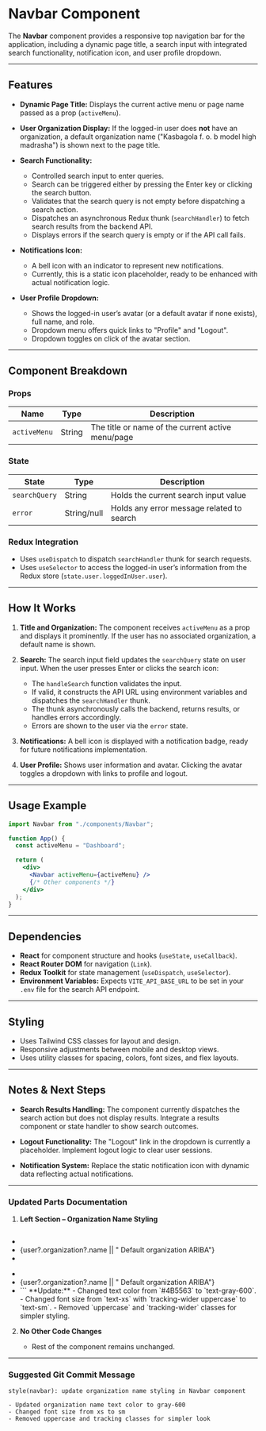 # Navbar Component

The **Navbar** component provides a responsive top navigation bar for the application, including a dynamic page title, a search input with integrated search functionality, notification icon, and user profile dropdown.

---

## Features

- **Dynamic Page Title:**
  Displays the current active menu or page name passed as a prop (`activeMenu`).

- **User Organization Display:**
  If the logged-in user does **not** have an organization, a default organization name ("Kasbagola f. o. b model high madrasha") is shown next to the page title.

- **Search Functionality:**

  - Controlled search input to enter queries.
  - Search can be triggered either by pressing the Enter key or clicking the search button.
  - Validates that the search query is not empty before dispatching a search action.
  - Dispatches an asynchronous Redux thunk (`searchHandler`) to fetch search results from the backend API.
  - Displays errors if the search query is empty or if the API call fails.

- **Notifications Icon:**

  - A bell icon with an indicator to represent new notifications.
  - Currently, this is a static icon placeholder, ready to be enhanced with actual notification logic.

- **User Profile Dropdown:**

  - Shows the logged-in user’s avatar (or a default avatar if none exists), full name, and role.
  - Dropdown menu offers quick links to "Profile" and "Logout".
  - Dropdown toggles on click of the avatar section.

---

## Component Breakdown

### Props

| Name         | Type   | Description                                       |
| ------------ | ------ | ------------------------------------------------- |
| `activeMenu` | String | The title or name of the current active menu/page |

### State

| State         | Type        | Description                               |
| ------------- | ----------- | ----------------------------------------- |
| `searchQuery` | String      | Holds the current search input value      |
| `error`       | String/null | Holds any error message related to search |

### Redux Integration

- Uses `useDispatch` to dispatch `searchHandler` thunk for search requests.
- Uses `useSelector` to access the logged-in user’s information from the Redux store (`state.user.loggedInUser.user`).

---

## How It Works

1. **Title and Organization:**
   The component receives `activeMenu` as a prop and displays it prominently. If the user has no associated organization, a default name is shown.

2. **Search:**
   The search input field updates the `searchQuery` state on user input.
   When the user presses Enter or clicks the search icon:

   - The `handleSearch` function validates the input.
   - If valid, it constructs the API URL using environment variables and dispatches the `searchHandler` thunk.
   - The thunk asynchronously calls the backend, returns results, or handles errors accordingly.
   - Errors are shown to the user via the `error` state.

3. **Notifications:**
   A bell icon is displayed with a notification badge, ready for future notifications implementation.

4. **User Profile:**
   Shows user information and avatar. Clicking the avatar toggles a dropdown with links to profile and logout.

---

## Usage Example

```jsx
import Navbar from "./components/Navbar";

function App() {
  const activeMenu = "Dashboard";

  return (
    <div>
      <Navbar activeMenu={activeMenu} />
      {/* Other components */}
    </div>
  );
}
```

---

## Dependencies

- **React** for component structure and hooks (`useState`, `useCallback`).
- **React Router DOM** for navigation (`Link`).
- **Redux Toolkit** for state management (`useDispatch`, `useSelector`).
- **Environment Variables:**
  Expects `VITE_API_BASE_URL` to be set in your `.env` file for the search API endpoint.

---

## Styling

- Uses Tailwind CSS classes for layout and design.
- Responsive adjustments between mobile and desktop views.
- Uses utility classes for spacing, colors, font sizes, and flex layouts.

---

## Notes & Next Steps

- **Search Results Handling:**
  The component currently dispatches the search action but does not display results. Integrate a results component or state handler to show search outcomes.

- **Logout Functionality:**
  The "Logout" link in the dropdown is currently a placeholder. Implement logout logic to clear user sessions.

- **Notification System:**
  Replace the static notification icon with dynamic data reflecting actual notifications.

---

### **Updated Parts Documentation**

1. **Left Section – Organization Name Styling**

   ```diff

   ```

- <span className="hidden md:inline  text-[#4B5563] tracking-wider uppercase text-xs">
- {user?.organization?.name || " Default organization ARIBA"}
- </span>

* <span className="hidden md:inline text-gray-600 text-sm">
* {user?.organization?.name || " Default organization ARIBA"}
* </span>
   ```
   **Update:**  
   - Changed text color from `#4B5563` to `text-gray-600`.
   - Changed font size from `text-xs` with `tracking-wider uppercase` to `text-sm`.
   - Removed `uppercase` and `tracking-wider` classes for simpler styling.

2. **No Other Code Changes**

   - Rest of the component remains unchanged.

---

### **Suggested Git Commit Message**

```
style(navbar): update organization name styling in Navbar component

- Updated organization name text color to gray-600
- Changed font size from xs to sm
- Removed uppercase and tracking classes for simpler look
```
